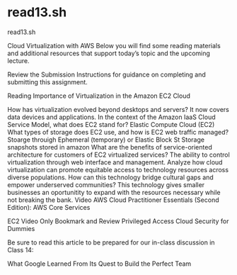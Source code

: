 # read13.sh
read13.sh

Cloud Virtualization with AWS
Below you will find some reading materials and additional resources that support today’s topic and the upcoming lecture.

Review the Submission Instructions for guidance on completing and submitting this assignment.

Reading
Importance of Virtualization in the Amazon EC2 Cloud

How has virtualization evolved beyond desktops and servers? It now covers data devices and applications.
In the context of the Amazon IaaS Cloud Service Model, what does EC2 stand for? Elastic Compute Cloud (EC2)
What types of storage does EC2 use, and how is EC2 web traffic managed? Stoarge throuigh Ephemeral (temporary) or Elastic Block St Storage snapshots stored in amazon 
What are the benefits of service-oriented architecture for customers of EC2 virtualized services? The ability to control virtualization through web interface and management.
Analyze how cloud virtualization can promote equitable access to technology resources across diverse populations. How can this technology bridge cultural gaps and empower underserved communities? This technology gives smaller businesses an oportunitity to expand with the resources necessary while not breaking the bank.
Video
AWS Cloud Practitioner Essentials (Second Edition): AWS Core Services

EC2 Video Only
Bookmark and Review
Privileged Access Cloud Security for Dummies

Be sure to read this article to be prepared for our in-class discussion in Class 14:

What Google Learned From Its Quest to Build the Perfect Team

